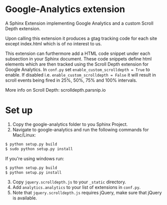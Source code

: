# Google-Analytics extension
A Sphinx Extension implementing Google Analytics and a custom Scroll Depth extension.

Upon calling this extension it produces a gtag tracking code for each site except index.html which is of no interest to us.

This extension can furthermore add a HTML code snippet under each subsection in your Sphinx document. These code snippets define html elements which are then tracked using the Scroll Depth extension for Google Analytics. In `conf.py` set `enable_custom_scrolldepth = True` to enable. If disabled i.e. `enable_custom_scrolldepth = False` it will result in scroll events being fired in 25%, 50%, 75% and 100% intervals.

More info on Scroll Depth: scrolldepth.parsnip.io


# Set up
1. Copy the google-analytics folder to you Sphinx Project.
2. Navigate to google-analytics and run the following commands for Mac/Linux:

```bash
$ python setup.py build
$ sudo python setup.py install
```

If you're using windows run:

```bash
$ python setup.py build
$ python setup.py install
```

3. Copy `jquery.scrolldepth.js` to your `_static` directory.
4. Add `analytics.analytics` to your list of extensions in `conf.py`.
5. Note that `jquery.scrolldepth.js` requires jQuery, make sure that jQuery is available.
